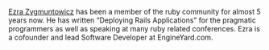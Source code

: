 <a href="http://brainspl.at">Ezra Zygmuntowicz</a> has been a member of the ruby community for almost 5 years now. He has written &#8220;Deploying Rails Applications&#8221; for the pragmatic programmers as well as speaking at many ruby related conferences. Ezra is a cofounder and lead Software Developer at EngineYard.com.
